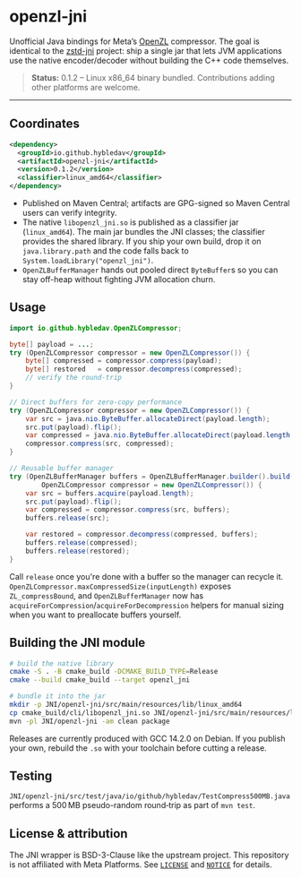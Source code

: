 # openzl-jni

Unofficial Java bindings for Meta’s [OpenZL](https://facebook.github.io/openzl/) compressor.
The goal is identical to the [zstd-jni](https://github.com/luben/zstd-jni) project:
ship a single jar that lets JVM applications use the native encoder/decoder without
building the C++ code themselves.

> **Status:** 0.1.2 – Linux x86_64 binary bundled. Contributions adding other
> platforms are welcome.

---

## Coordinates

```xml
<dependency>
  <groupId>io.github.hybledav</groupId>
  <artifactId>openzl-jni</artifactId>
  <version>0.1.2</version>
  <classifier>linux_amd64</classifier>
</dependency>
```

- Published on Maven Central; artifacts are GPG-signed so Maven Central users can
  verify integrity.
- The native `libopenzl_jni.so` is published as a classifier jar (`linux_amd64`).
  The main jar bundles the JNI classes; the classifier provides the shared
  library. If you ship your own build, drop it on `java.library.path` and the code
  falls back to `System.loadLibrary("openzl_jni")`.
- `OpenZLBufferManager` hands out pooled direct `ByteBuffer`s so you can stay
  off-heap without fighting JVM allocation churn.

## Usage

```java
import io.github.hybledav.OpenZLCompressor;

byte[] payload = ...;
try (OpenZLCompressor compressor = new OpenZLCompressor()) {
    byte[] compressed = compressor.compress(payload);
    byte[] restored   = compressor.decompress(compressed);
    // verify the round‑trip
}

// Direct buffers for zero-copy performance
try (OpenZLCompressor compressor = new OpenZLCompressor()) {
    var src = java.nio.ByteBuffer.allocateDirect(payload.length);
    src.put(payload).flip();
    var compressed = java.nio.ByteBuffer.allocateDirect(payload.length + 4096);
    compressor.compress(src, compressed);
}

// Reusable buffer manager
try (OpenZLBufferManager buffers = OpenZLBufferManager.builder().build();
        OpenZLCompressor compressor = new OpenZLCompressor()) {
    var src = buffers.acquire(payload.length);
    src.put(payload).flip();
    var compressed = compressor.compress(src, buffers);
    buffers.release(src);

    var restored = compressor.decompress(compressed, buffers);
    buffers.release(compressed);
    buffers.release(restored);
}
```

Call `release` once you're done with a buffer so the manager can recycle it.
`OpenZLCompressor.maxCompressedSize(inputLength)` exposes `ZL_compressBound`, and
`OpenZLBufferManager` now has `acquireForCompression`/`acquireForDecompression`
helpers for manual sizing when you want to preallocate buffers yourself.

## Building the JNI module

```bash
# build the native library
cmake -S . -B cmake_build -DCMAKE_BUILD_TYPE=Release
cmake --build cmake_build --target openzl_jni

# bundle it into the jar
mkdir -p JNI/openzl-jni/src/main/resources/lib/linux_amd64
cp cmake_build/cli/libopenzl_jni.so JNI/openzl-jni/src/main/resources/lib/linux_amd64/
mvn -pl JNI/openzl-jni -am clean package
```

Releases are currently produced with GCC 14.2.0 on Debian. If you publish your own,
rebuild the `.so` with your toolchain before cutting a release.

## Testing

`JNI/openzl-jni/src/test/java/io/github/hybledav/TestCompress500MB.java` performs a
500 MB pseudo-random round‑trip as part of `mvn test`.

## License & attribution

The JNI wrapper is BSD-3-Clause like the upstream project. This repository is not
affiliated with Meta Platforms. See [`LICENSE`](LICENSE) and [`NOTICE`](NOTICE) for details.
